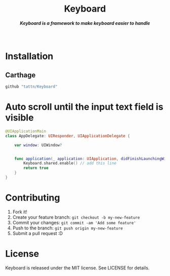 <h1 align="center">Keyboard</h1>

<h5 align="center">Keyboard is a framework to make keyboard easier to handle</h5>

<br />


# Installation

## Carthage

```ruby
github "tattn/Keyboard"
```

# Auto scroll until the input text field is visible

```swift
@UIApplicationMain
class AppDelegate: UIResponder, UIApplicationDelegate {

    var window: UIWindow?


    func application(_ application: UIApplication, didFinishLaunchingWithOptions launchOptions: [UIApplicationLaunchOptionsKey: Any]?) -> Bool {
        Keyboard.shared.enable() // add this line
        return true
    }
}
```


# Contributing

1. Fork it!
2. Create your feature branch: `git checkout -b my-new-feature`
3. Commit your changes: `git commit -am 'Add some feature'`
4. Push to the branch: `git push origin my-new-feature`
5. Submit a pull request :D

# License

Keyboard is released under the MIT license. See LICENSE for details.
